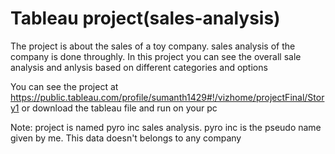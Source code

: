 # Tableau project(sales-analysis)

The project is about the sales of a toy company.
sales analysis of the company is done throughly.
In this project you can see the overall sale analysis and anlysis based on different categories and options

You can see the project at https://public.tableau.com/profile/sumanth1429#!/vizhome/projectFinal/Story1
or
download the tableau file and run on your pc 

Note: project is named pyro inc sales analysis. pyro inc is the pseudo name given by me. This data doesn't belongs to any company
